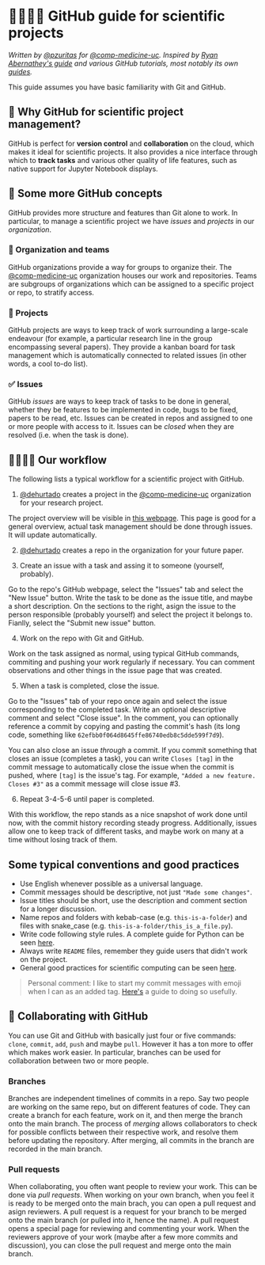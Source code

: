 # 👨‍🔬👩‍🔬 GitHub guide for scientific projects

_Written by [@pzuritas](https://github.com/pzuritas) for [@comp-medicine-uc](https://github.com/comp-medicine-uc). Inspired by [Ryan Abernathey's guide](https://rabernat.medium.com/scientific-collaboration-and-project-management-in-github-d74f2255ae5f) and various GitHub tutorials, most notably its own [guides](https://guides.github.com/)._

This guide assumes you have basic familiarity with Git and GitHub.

## 🤔 Why GitHub for scientific project management?

GitHub is perfect for **version control** and **collaboration** on the cloud, which makes it ideal for scientific projects. It also provides a nice interface through which to **track tasks** and various other quality of life features, such as native support for Jupyter Notebook displays.

## 📝 Some more GitHub concepts

GitHub provides more structure and features than Git alone to work. In particular, to manage a scientific project we have _issues_ and _projects_ in our _organization_.

### 🥼 Organization and teams

GitHub organizations provide a way for groups to organize their. The [@comp-medicine-uc](https://github.com/comp-medicine-uc) organization houses our work and repositories. Teams are subgroups of organizations which can be assigned to a specific project or repo, to stratify access.

### 🔬 Projects

GitHub projects are ways to keep track of work surrounding a large-scale endeavour (for example, a particular research line in the group encompassing several papers). They provide a kanban board for task management which is automatically connected to related issues (in other words, a cool to-do list).

### ✅ Issues

GitHub _issues_ are ways to keep track of tasks to be done in general, whether they be features to be implemented in code, bugs to be fixed, papers to be read, etc. Issues can be created in repos and assigned to one or more people with access to it. Issues can be _closed_ when they are resolved (i.e. when the task is done).

## 👨‍💻👩‍💻 Our workflow

The following lists a typical workflow for a scientific project with GitHub.

1. [@dehurtado](https://github.com/dehurtado) creates a project in the [@comp-medicine-uc](https://github.com/comp-medicine-uc) organization for your research project.

The project overview will be visible in [this webpage](https://github.com/orgs/comp-medicine-uc/projects). This page is good for a general overview, actual task management should be done through issues. It will update automatically.

2. [@dehurtado](https://github.com/dehurtado) creates a repo in the organization for your future paper.

3. Create an issue with a task and assing it to someone (yourself, probably).

Go to the repo's GitHub webpage, select the "Issues" tab and select the "New Issue" button. Write the task to be done as the issue title, and maybe a short description. On the sections to the right, asign the issue to the person responsible (probably yourself) and select the project it belongs to. Fianlly, select the "Submit new issue" button.

4. Work on the repo with Git and GitHub.

Work on the task assigned as normal, using typical GitHub commands, commiting and pushing your work regularly if necessary. You can comment observations and other things in the issue page that was created.

5. When a task is completed, close the issue.

Go to the "Issues" tab of your repo once again and select the issue corresponding to the completed task. Write an optional descriptive comment and select "Close issue". In the comment, you can optionally reference a commit by copying and pasting the commit's hash (its long code, something like `62efbb0f064d8645ffe86740edb8c5dde599f7d9`).

You can also close an issue _through_ a commit. If you commit something that closes an issue (completes a task), you can write `Closes [tag]` in the commit message to automatically close the issue when the commit is pushed, where `[tag]` is the issue's tag. For example, `"Added a new feature. Closes #3"` as a commit message will close issue #3.

6. Repeat 3-4-5-6 until paper is completed.


With this workflow, the repo stands as a nice snapshot of work done until now, with the commit history recording steady progress. Additionally, issues allow one to keep track of different tasks, and maybe work on many at a time without losing track of them.

## Some typical conventions and good practices

- Use English whenever possible as a universal language.
- Commit messages should be descriptive, not just `"Made some changes"`.
- Issue titles should be short, use the description and comment section for a longer discussion.
- Name repos and folders with kebab-case (e.g. `this-is-a-folder`) and files with snake_case (e.g. `this-is-a-folder/this_is_a_file.py`).
- Write code following style rules. A complete guide for Python can be seen [here](https://www.python.org/dev/peps/pep-0008/).
- Always write `README` files, remember they guide users that didn't work on the project.
- General good practices for scientific computing can be seen [here](https://swcarpentry.github.io/good-enough-practices-in-scientific-computing/).

> Personal comment: I like to start my commit messages with emoji when I can as an added tag. [Here's](https://gitmoji.dev/) a guide to doing so usefully.

## 📝 Collaborating with GitHub

You can use Git and GitHub with basically just four or five commands: `clone`, `commit`, `add`, `push` and maybe `pull`. However it has a ton more to offer which makes work easier. In particular, branches can be used for collaboration between two or more people.

### Branches

Branches are independent timelines of commits in a repo. Say two people are working on the same repo, but on different features of code. They can create a branch for each feature, work on it, and then merge the branch onto the main branch. The process of _merging_ allows collaborators to check for possible conflicts between their respective work, and resolve them before updating the repository. After merging, all commits in the branch are recorded in the main branch.

### Pull requests

When collaborating, you often want people to review your work. This can be done via _pull requests_. When working on your own branch, when you feel it is ready to be merged onto the main brach, you can open a pull request and asign reviewers. A pull request is a request for your branch to be merged onto the main branch (or pulled into it, hence the name). A pull request opens a special page for reviewing and commenting your work. When the reviewers approve of your work (maybe after a few more commits and discussion), you can close the pull request and merge onto the main branch.

